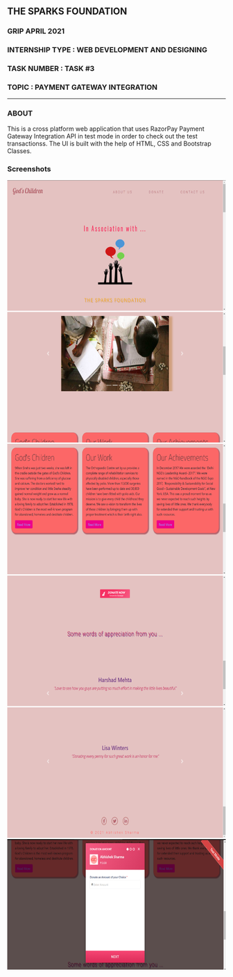 ## THE SPARKS FOUNDATION 
### GRIP APRIL 2021
### INTERNSHIP TYPE : WEB DEVELOPMENT AND DESIGNING
### TASK NUMBER : TASK #3
### TOPIC : PAYMENT GATEWAY INTEGRATION 

---

### ABOUT

This is a cross platform web application that uses RazorPay Payment Gateway Integration API in test mode in order to check out the test transactionss. The UI is built with the help of HTML, CSS and Bootstrap Classes.  

### Screenshots

<img src="Screenshots/ss1 .png" height="300" width="600">
<img src="Screenshots/ss2.png" height="300" width="600">
<img src="Screenshots/ss3.png" height="300" width="600">
<img src="Screenshots/ss4.png" height="300" width="600">
<img src="Screenshots/ss5.png" height="300" width="600">
<img src="Screenshots/ss6.png" height="300" width="600">

